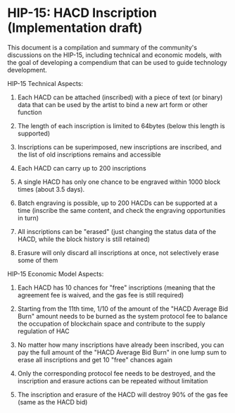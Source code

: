 HIP-15: HACD Inscription (Implementation draft)
===

This document is a compilation and summary of the community's discussions on the HIP-15, including technical and economic models, with the goal of developing a compendium that can be used to guide technology development.


HIP-15 Technical Aspects:

1. Each HACD can be attached (inscribed) with a piece of text (or binary) data that can be used by the artist to bind a new art form or other function

2. The length of each inscription is limited to 64bytes (below this length is supported)

3. Inscriptions can be superimposed, new inscriptions are inscribed, and the list of old inscriptions remains and accessible

4. Each HACD can carry up to 200 inscriptions

5. A single HACD has only one chance to be engraved within 1000 block times (about 3.5 days).

6. Batch engraving is possible, up to 200 HACDs can be supported at a time (inscribe the same content, and check the engraving opportunities in turn)

7. All inscriptions can be "erased" (just changing the status data of the HACD, while the block history is still retained)

8. Erasure will only discard all inscriptions at once, not selectively erase some of them

HIP-15 Economic Model Aspects:

1. Each HACD has 10 chances for "free" inscriptions (meaning that the agreement fee is waived, and the gas fee is still required)

2. Starting from the 11th time, 1/10 of the amount of the "HACD Average Bid Burn" amount needs to be burned as the system protocol fee to balance the occupation of blockchain space and contribute to the supply regulation of HAC

3. No matter how many inscriptions have already been inscribed, you can pay the full amount of the "HACD Average Bid Burn" in one lump sum to erase all inscriptions and get 10 "free" chances again

4. Only the corresponding protocol fee needs to be destroyed, and the inscription and erasure actions can be repeated without limitation

5. The inscription and erasure of the HACD will destroy 90% of the gas fee (same as the HACD bid)

